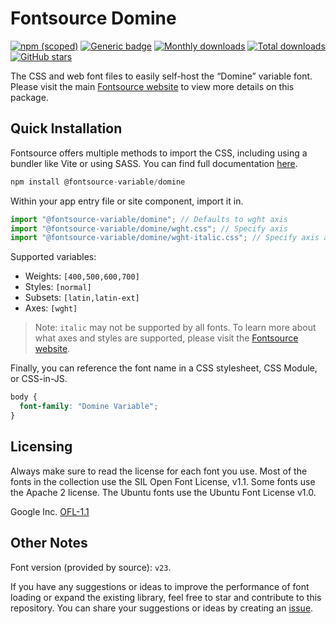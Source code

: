 # Fontsource Domine

[![npm (scoped)](https://img.shields.io/npm/v/@fontsource-variable/domine?color=brightgreen)](https://www.npmjs.com/package/@fontsource-variable/domine) [![Generic badge](https://img.shields.io/badge/fontsource-passing-brightgreen)](https://github.com/fontsource/fontsource) [![Monthly downloads](https://badgen.net/npm/dm/@fontsource-variable/domine)](https://github.com/fontsource/fontsource) [![Total downloads](https://badgen.net/npm/dt/@fontsource-variable/domine)](https://github.com/fontsource/fontsource) [![GitHub stars](https://img.shields.io/github/stars/fontsource/fontsource.svg?style=social&label=Star)](https://github.com/fontsource/fontsource/stargazers)

The CSS and web font files to easily self-host the “Domine” variable font. Please visit the main [Fontsource website](https://fontsource.org/fonts/domine) to view more details on this package.

## Quick Installation

Fontsource offers multiple methods to import the CSS, including using a bundler like Vite or using SASS. You can find full documentation [here](https://fontsource.org/docs/getting-started/introduction).

```javascript
npm install @fontsource-variable/domine
```

Within your app entry file or site component, import it in.

```javascript
import "@fontsource-variable/domine"; // Defaults to wght axis
import "@fontsource-variable/domine/wght.css"; // Specify axis
import "@fontsource-variable/domine/wght-italic.css"; // Specify axis and style
```

Supported variables:
- Weights: `[400,500,600,700]`
- Styles: `[normal]`
- Subsets: `[latin,latin-ext]`
- Axes: `[wght]`

> Note: `italic` may not be supported by all fonts. To learn more about what axes and styles are supported, please visit the [Fontsource website](https://fontsource.org/fonts/domine).

Finally, you can reference the font name in a CSS stylesheet, CSS Module, or CSS-in-JS.

```css
body {
  font-family: "Domine Variable";
}
```

## Licensing
Always make sure to read the license for each font you use. Most of the fonts in the collection use the SIL Open Font License, v1.1. Some fonts use the Apache 2 license. The Ubuntu fonts use the Ubuntu Font License v1.0.

Google Inc.
[OFL-1.1](http://scripts.sil.org/OFL)

## Other Notes
Font version (provided by source): `v23`.

If you have any suggestions or ideas to improve the performance of font loading or expand the existing library, feel free to star and contribute to this repository. You can share your suggestions or ideas by creating an [issue](https://github.com/fontsource/fontsource/issues).
